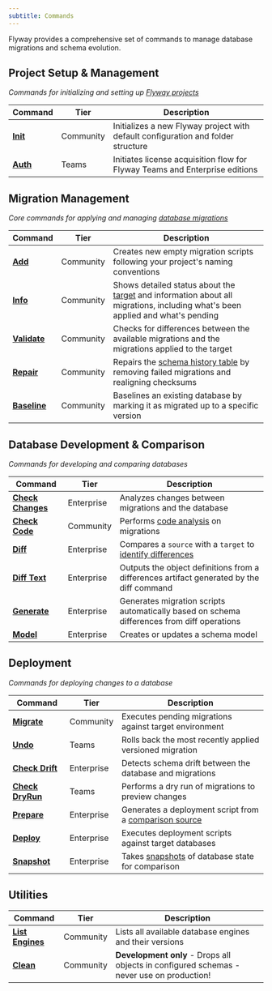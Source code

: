 ```yaml
---
subtitle: Commands
---
```


Flyway provides a comprehensive set of commands to manage database migrations and schema evolution.

## Project Setup & Management  
*Commands for initializing and setting up [Flyway projects](https://documentation.red-gate.com/fd/flyway-projects-271585108.html)*

| Command | Tier | Description |
|---------|------|-------------|
| [**Init**](<Commands/Init>) | Community | Initializes a new Flyway project with default configuration and folder structure |
| [**Auth**](<Commands/Auth>) | Teams | Initiates license acquisition flow for Flyway Teams and Enterprise editions |

## Migration Management
*Core commands for applying and managing [database migrations](https://documentation.red-gate.com/fd/migrations-271585107.html)*

| Command | Tier | Description                                                                                                                                                                 |
|---------|------|-----------------------------------------------------------------------------------------------------------------------------------------------------------------------------|
| [**Add**](<Commands/Add>) | Community | Creates new empty migration scripts following your project's naming conventions                                                                                             |
| [**Info**](<Commands/Info>) | Community | Shows detailed status about the [target](<Configuration/Environments Namespace>) and information about all migrations, including what's been applied and what's pending     |
| [**Validate**](<Commands/Validate>) | Community | Checks for differences between the available migrations and the migrations applied to the target                                                                            |
| [**Repair**](<Commands/Repair>) | Community | Repairs the [schema history table](https://documentation.red-gate.com/fd/flyway-schema-history-table-273973417.html) by removing failed migrations and realigning checksums |
| [**Baseline**](<Commands/Baseline>) | Community | Baselines an existing database by marking it as migrated up to a specific version                                                                                           |

## Database Development & Comparison
*Commands for developing and comparing databases*

| Command | Tier | Description                                                                                                                              |
|---------|------|------------------------------------------------------------------------------------------------------------------------------------------|
| [**Check Changes**](<Commands/Check Changes>) | Enterprise | Analyzes changes between migrations and the database                                                                                     |
| [**Check Code**](<Commands/Check Code>) | Community | Performs [code analysis](https://documentation.red-gate.com/fd/code-analysis-275218638.html) on migrations                               |
| [**Diff**](<Commands/Diff>) | Enterprise | Compares a `source` with a `target` to [identify differences](https://documentation.red-gate.com/fd/database-comparisons-273973459.html) |
| [**Diff Text**](<Commands/Diff Text>) | Enterprise | Outputs the object definitions from a differences artifact generated by the diff command                                                 |
| [**Generate**](<Commands/Generate>) | Enterprise | Generates migration scripts automatically based on schema differences from diff operations                                               |
| [**Model**](<Commands/Model>) | Enterprise | Creates or updates a schema model                                                                                                        |

## Deployment
*Commands for deploying changes to a database*

| Command | Tier | Description                                                                                                                                                               |
|---------|------|---------------------------------------------------------------------------------------------------------------------------------------------------------------------------|
| [**Migrate**](<Commands/Migrate>) | Community | Executes pending migrations against target environment                                                                                                                    |
| [**Undo**](<Commands/Undo>) | Teams | Rolls back the most recently applied versioned migration                                                                                                                  |
| [**Check Drift**](<Commands/Check Drift>) | Enterprise | Detects schema drift between the database and migrations                                                                                                                  |
| [**Check DryRun**](<Commands/Check DryRun>) | Teams | Performs a dry run of migrations to preview changes                                                                                                                       |
| [**Prepare**](<Commands/Prepare>) | Enterprise | Generates a deployment script from a [comparison source](https://documentation.red-gate.com/fd/database-comparisons-273973459.html#Databasecomparisons-Comparisonsources) |
| [**Deploy**](<Commands/Deploy>) | Enterprise | Executes deployment scripts against target databases                                                                                                                      |
| [**Snapshot**](<Commands/Snapshot>) | Enterprise | Takes [snapshots](https://documentation.red-gate.com/fd/snapshots-273973468.html) of database state for comparison                                                        |

## Utilities

| Command | Tier | Description |
|---------|------|-------------|
| [**List Engines**](<Commands/List Engines>) | Community | Lists all available database engines and their versions |
| [**Clean**](<Commands/Clean>) | Community | **Development only** - Drops all objects in configured schemas - never use on production! |
